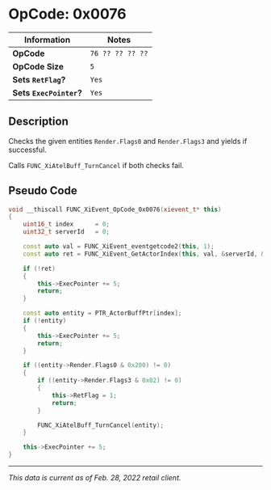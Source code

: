 # OpCode: 0x0076

| Information               | Notes |
|---                        |---    |
| **OpCode**                | `76 ?? ?? ?? ??` |
| **OpCode Size**           | `5`   |
| **Sets `RetFlag`?**       | `Yes` |
| **Sets `ExecPointer`?**   | `Yes` |

## Description

Checks the given entities `Render.Flags0` and `Render.Flags3` and yields if successful.

Calls `FUNC_XiAtelBuff_TurnCancel` if both checks fail.

## Pseudo Code

```cpp
void __thiscall FUNC_XiEvent_OpCode_0x0076(xievent_t* this)
{
    uint16_t index      = 0;
    uint32_t serverId   = 0;

    const auto val = FUNC_XiEvent_eventgetcode2(this, 1);
    const auto ret = FUNC_XiEvent_GetActorIndex(this, val, &serverId, &index);

    if (!ret)
    {
        this->ExecPointer += 5;
        return;
    }

    const auto entity = PTR_ActorBuffPtr[index];
    if (!entity)
    {
        this->ExecPointer += 5;
        return;
    }

    if ((entity->Render.Flags0 & 0x200) != 0)
    {
        if ((entity->Render.Flags3 & 0x02) != 0)
        {
            this->RetFlag = 1;
            return;
        }

        FUNC_XiAtelBuff_TurnCancel(entity);
    }

    this->ExecPointer += 5;
}
```

---

_This data is current as of Feb. 28, 2022 retail client._